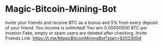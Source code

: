 # Magic-Bitcoin-Mining-Bot
Invite your friends and receive  BTC as a bonus and 5% from every deposit of your friend. You income is unlimited! You win 0.00000500 BTC per invation Fake, empty or spam users are deleted after checking. Invite Friends Link: https://t.me/MagicBitcoinMiningBot?start=92023004
